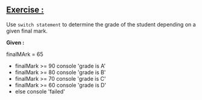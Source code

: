 ## <a href='#exercise' id='exercise'> Exercise : </a>

Use `switch statement` to determine the grade of the student depending on a given final mark.

**Given :**

finalMArk = 65

- finalMark >= 90 console 'grade is A'
- finalMark >= 80 console 'grade is B'
- finalMark >= 70 console 'grade is C'
- finalMark >= 60 console 'grade is D'
- else console 'failed'
